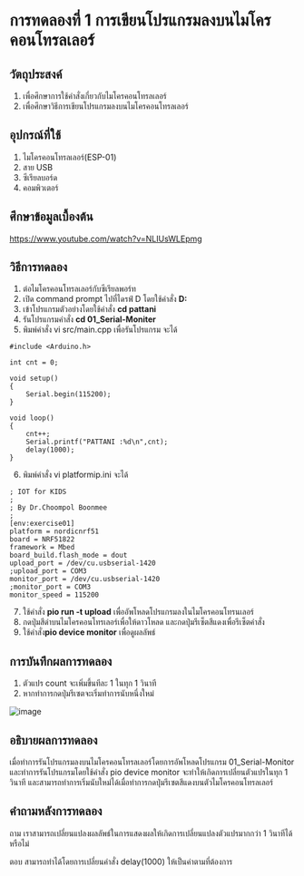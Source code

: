 # การทดลองที่ 1 การเขียนโปรแกรมลงบนไมโครคอนโทรลเลอร์

## วัตถุประสงค์
1. เพื่อศึกษาการใช้คำสั่งเกี่ยวกับไมโครคอนโทรลเลอร์
2. เพื่อศึกษาวิธีการเขียนโปรแกรมลงบนไมโครคอนโทรลเลอร์

## อุปกรณ์ที่ใช้

1. ไมโครคอนโทรลเลอร์(ESP-01)
2. สาย USB
3. ซีเรียลบอร์ด
4. คอมพิวเตอร์

## ศึกษาข้อมูลเบื้องต้น
https://www.youtube.com/watch?v=NLIUsWLEpmg

## วิธีการทดลอง
1. ต่อไมโครคอนโทรลเลอร์กับซีเรียลพอร์ท
2. เปิด command prompt ไปที่ไดรฟ์ D โดยใช้คำสั่ง **D:**
3. เข้าโปรแกรมตัวอย่างโดยใช้คำสั่ง **cd pattani**
4. รันโปรแกรมคำสั่ง **cd 01_Serial-Moniter**
5. พิมพ์คำสั่ง vi src/main.cpp เพื่อรันโปรแกรม จะได้  
```
#include <Arduino.h>

int cnt = 0;

void setup()
{
	Serial.begin(115200);
}

void loop()
{
	cnt++;
	Serial.printf("PATTANI :%d\n",cnt);
	delay(1000);
}
```
6. พิมพ์คำสั่ง vi platformip.ini จะได้ 
```
; IOT for KIDS
;
; By Dr.Choompol Boonmee
; 
[env:exercise01]
platform = nordicnrf51
board = NRF51822
framework = Mbed	
board_build.flash_mode = dout
upload_port = /dev/cu.usbserial-1420
;upload_port = COM3
monitor_port = /dev/cu.usbserial-1420
;monitor_port = COM3
monitor_speed = 115200
```
7. ใช้คำสั่ง **pio run -t upload** เพื่ออัพโหลดโปรแกรมลงในไมโครคอนโทรนเลอร์
8.  กดปุ่มสีดำบนไมโครคอนโทรเลอร์เพื่อให้ดาวโหลด และกดปุ่มรีเซ็ตสีแดงเพื่อรีเซ็ตคำสั่ง
9. ใช้คำสั่ง**pio device monitor** เพื่อดูผลลัพธ์

## การบันทึกผลการทดลอง
1. ตัวแปร count จะเพิ่มขึ้นทีละ 1 ในทุก 1 วินาที
2. หากทำการกดปุ่มรีเซตจะเริ่มทำการนับหนึ่งใหม่

![image](https://user-images.githubusercontent.com/80879585/111973695-5aebe700-8b31-11eb-9580-11f89b36df30.png)

## อธิบายผลการทดลอง
เมื่อทำการรันโปรแกรมลงบนไมโครคอนโทรลเลอร์โดยการอัพโหลดโปรแกรม 01_Serial-Monitor และทำการรันโปรแกรมโดยใช้คำสั่ง pio device monitor จะทำให้เกิดการเปลี่ยนตัวแปรในทุก 1 วินาที และสามารถทำการเริ่มนับใหม่ได้เมื่อทำการกดปุ่มรีเซตสีแดงบนตัวไมโครคอนโทรลเลอร์

## คำถามหลังการทดลอง
ถาม เราสามารถเปลี่ยนแปลงผลลัพธ์ในการแสดงผลให้เกิดการเปลี่ยนแปลงตัวแปรมากกว่า 1 วินาทีได้หรือไม่

ตอบ สามารถทำได้โดยการเปลี่ยนคำสั่ง delay(1000) ให้เป็นค่าตามที่ต้องการ
